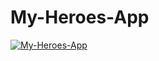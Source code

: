 # My-Heroes-App
[![My-Heroes-App](https://img.youtube.com/vi/zLsxvxWtOR8&t=16s/0.jpg)](https://www.youtube.com/watch?v=zLsxvxWtOR8&t=16s)
